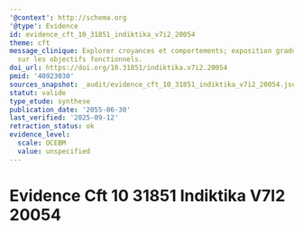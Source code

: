 ```yaml
---
'@context': http://schema.org
'@type': Evidence
id: evidence_cft_10_31851_indiktika_v7i2_20054
theme: cft
message_clinique: Explorer croyances et comportements; exposition graduée centrée
  sur les objectifs fonctionnels.
doi_url: https://doi.org/10.31851/indiktika.v7i2.20054
pmid: '40923030'
sources_snapshot: _audit/evidence_cft_10_31851_indiktika_v7i2_20054.json
statut: valide
type_etude: synthese
publication_date: '2055-06-30'
last_verified: '2025-09-12'
retraction_status: ok
evidence_level:
  scale: OCEBM
  value: unspecified
---
```

# Evidence Cft 10 31851 Indiktika V7I2 20054

